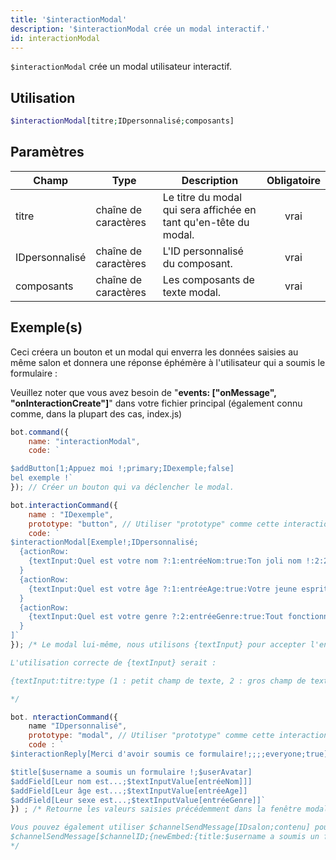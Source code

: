 ```yaml
---
title: '$interactionModal'
description: '$interactionModal crée un modal interactif.'
id: interactionModal
---
```


`$interactionModal` crée un modal utilisateur interactif.

## Utilisation

```php
$interactionModal[titre;IDpersonnalisé;composants]
```

## Paramètres

| Champ          | Type                 | Description                                                      | Obligatoire |
| -------------- | -------------------- | ---------------------------------------------------------------- |:-----------:|
| titre          | chaîne de caractères | Le titre du modal qui sera affichée en tant qu'en-tête du modal. |    vrai     |
| IDpersonnalisé | chaîne de caractères | L'ID personnalisé du composant.                                  |    vrai     |
| composants     | chaîne de caractères | Les composants de texte modal.                                   |    vrai     |

## Exemple(s)

Ceci créera un bouton et un modal qui enverra les données saisies au même salon et donnera une réponse éphémère à l'utilisateur qui a soumis le formulaire :

Veuillez noter que vous avez besoin de "**events: ["onMessage", "onInteractionCreate"]**" dans votre fichier principal (également connu comme, dans la plupart des cas, index.js)

```js
bot.command({
    name: "interactionModal",
    code: `

$addButton[1;Appuez moi !;primary;IDexemple;false]
bel exemple !`
}); // Créer un bouton qui va déclencher le modal.

bot.interactionCommand({
    name : "IDexemple",
    prototype: "button", // Utiliser "prototype" comme cette interaction appartient à un bouton.
    code: `
$interactionModal[Exemple!;IDpersonnalisé;
  {actionRow:
    {textInput:Quel est votre nom ?:1:entréeNom:true:Ton joli nom !:2:200}
  }
  {actionRow:
    {textInput:Quel est votre âge ?:1:entréeAge:true:Votre jeune esprit !:1:3}
  }
  {actionRow:
    {textInput:Quel est votre genre ?:2:entréeGenre:true:Tout fonctionnera !:1:10}
  }
]`
}); /* Le modal lui-même, nous utilisons {textInput} pour accepter l'entrée de l'utilisateur.

L'utilisation correcte de {textInput} serait :

{textInput:titre:type (1 : petit champ de texte, 2 : gros champ de texte):IDpersonnalisé:requis( true, false ):placeholder:valMin:valMax}

*/

bot. nteractionCommand({
    name "IDpersonnalisé",
    prototype: "modal", // Utiliser "prototype" comme cette interaction appartient à un modal.
    code : `
$interactionReply[Merci d'avoir soumis ce formulaire!;;;;everyone;true]

$title[$username a soumis un formulaire !;$userAvatar]
$addField[Leur nom est...;$textInputValue[entréeNom]]]
$addField[Leur âge est...;$textInputValue[entréeAge]]
$addField[Leur sexe est...;$textInputValue[entréeGenre]]`
}) ; /* Retourne les valeurs saisies précédemment dans la fenêtre modale. Utilisation de $textInputValue pour les récupérer.

Vous pouvez également utiliser $channelSendMessage[IDsalon;contenu] pour envoyer les données à un autre salon.
$channelSendMessage[$channelID;{newEmbed:{title:$username a soumis un formulaire !:$userAvatar}{field:Leur nom est..:$textInputValue[entréeNom]}{field:Leur âge est..:$textInputValue[entréeAge]}{field:Leur sexe est..:$textInputValue[entréeGenre]}}]
*/
```